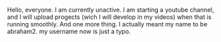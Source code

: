 Hello, everyone. I am currently unactive.
I am starting a youtube channel, and I will upload 
progects (wich I will develop in my videos) when that is running smoothly.
And one more thing.  I actually meant my name to be abraham2.
my username now is just a typo.
